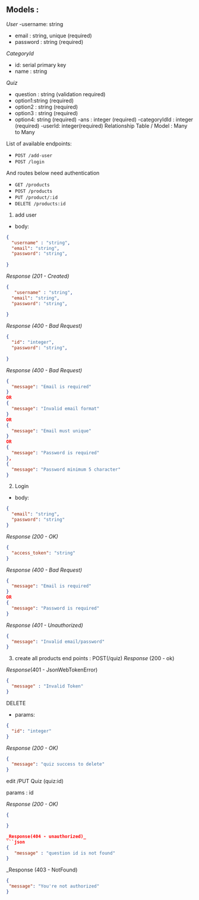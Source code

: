 ## Models :

_User_
-username: string
- email : string, unique (required)
- password : string (required)


_CategoryId_
- id: serial primary key
- name : string

_Quiz_
- question : string (validation required)
- option1:string (required)
- option2 : string (required)
- option3 : string (required)
- option4: string (required)
-ans : integer (required)
-categoryIdId : integer (required)
-userId: integer(required)
Relationship Table / Model : Many to Many

List of available endpoints:
​
- `POST /add-user`
- `POST /login`

And routes below need authentication
- `GET /products`
- `POST /products`
- `PUT /product/:id`
- `DELETE /products:id`

1. add user

- body:
```json
{
  "username" : "string",
  "email": "string",
  "password": "string",
  
}
```

_Response (201 - Created)_

```json
{
   "username" : "string",
  "email": "string",
  "password": "string",
 
}
```

_Response (400 - Bad Request)_
```json
{
  "id": "integer",
  "password": "string",
  
}
```

_Response (400 - Bad Request)_


```json
{
  "message": "Email is required"
}
OR
{
  "message": "Invalid email format"
}
OR
{
  "message": "Email must unique"
}
OR
{
  "message": "Password is required"
},
{
  "message": "Password minimum 5 character"
}
```

2. Login

- body:
```json
{
  "email": "string",
  "password": "string"
}
```

_Response (200 - OK)_
  ​

```json
{
  "access_token": "string"
}
```

_Response (400 - Bad Request)_

```json
{
  "message": "Email is required"
}
OR
{
  "message": "Password is required"
}
```

_Response (401 - Unauthorized)_

```json
{
  "message": "Invalid email/password"
}
```

3. create all products
end points : POST(/quiz)
_Response_ (200 - ok)

_Response_(401 - JsonWebTokenError)
```json
{
  "message" : "Invalid Token"
}
```

 DELETE
- params:
```json
{
  "id": "integer"
}
```

_Response (200 - OK)_

```json
{
  "message": "quiz success to delete"
}
```
edit /PUT Quiz (quiz:id)

params : id

_Response (200 - OK)_

```json 
{

}

_Response(404 - unauthorized)_
```json
{
   "message" : "question id is not found"
}
```

 _Response (403 - NotFound)
 ```json
{
  "message": "You're not authorized"
}
 ```


